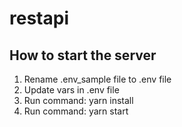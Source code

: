 # restapi

## How to start the server
1. Rename .env_sample file to .env file
2. Update vars in .env file
3. Run command: yarn install
4. Run command: yarn start